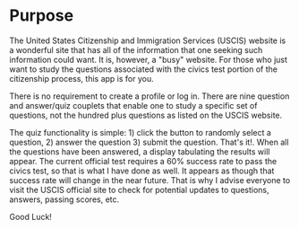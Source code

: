# Purpose

The United States Citizenship and Immigration Services (USCIS) website is a wonderful site that has all of the information that one seeking such information could want.  It is, however, a "busy" website.  For those who just want to study the questions associated with the civics test portion of the citizenship process, this app is for you.

There is no requirement to create a profile or log in.  There are nine question and answer/quiz couplets that enable one to study a specific set of questions, not the hundred plus questions as listed on the USCIS website.

The quiz functionality is simple: 1) click the button to randomly select a question, 2) answer the question 3) submit the question.  That's it!.  When all the questions have been answered, a display tabulating the results will appear.  The current official test requires a 60% success rate to pass the civics test, so that is what I have done as well.  It appears as though that success rate will change in the near future.  That is why I advise everyone to visit the USCIS official site to check for potential updates to questions, answers, passing scores, etc.

Good Luck!